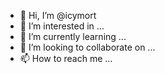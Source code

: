 - 👋 Hi, I’m @icymort
- 👀 I’m interested in ...
- 🌱 I’m currently learning ...
- 💞️ I’m looking to collaborate on ...
- 📫 How to reach me ...

<!---
icymort/icymort is a ✨ special ✨ repository because its `README.md` (this file) appears on your GitHub profile.
You can click the Preview link to take a look at your changes.
--->
